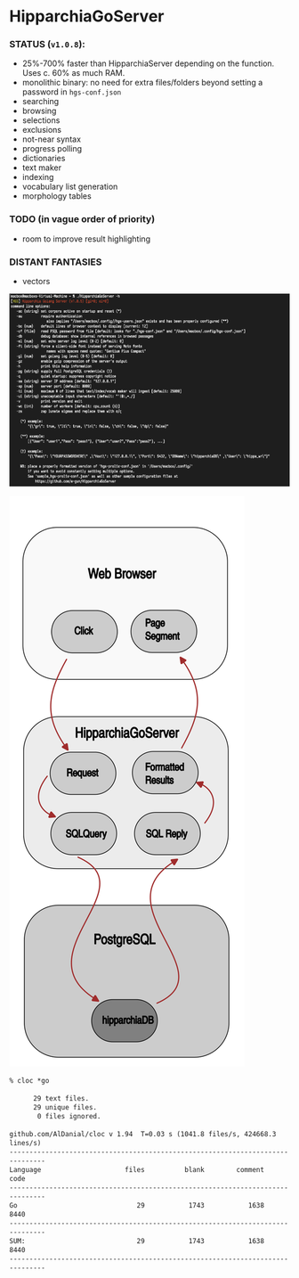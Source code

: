 # HipparchiaGoServer

### STATUS (`v1.0.8`):

* 25%-700% faster than HipparchiaServer depending on the function. Uses c. 60% as much RAM.
* monolithic binary: no need for extra files/folders beyond setting a password in `hgs-conf.json`
* searching
* browsing 
* selections 
* exclusions 
* not-near syntax
* progress polling 
* dictionaries
* text maker
* indexing
* vocabulary list generation
* morphology tables

### TODO (in vague order of priority)

* room to improve result highlighting

### DISTANT FANTASIES
* vectors


![options](gitimg/hgscli.png)

![workflow](gitimg/hipparchia_workflow.svg)

```
% cloc *go

      29 text files.
      29 unique files.                              
       0 files ignored.

github.com/AlDanial/cloc v 1.94  T=0.03 s (1041.8 files/s, 424668.3 lines/s)
-------------------------------------------------------------------------------
Language                     files          blank        comment           code
-------------------------------------------------------------------------------
Go                              29           1743           1638           8440
-------------------------------------------------------------------------------
SUM:                            29           1743           1638           8440
-------------------------------------------------------------------------------

```